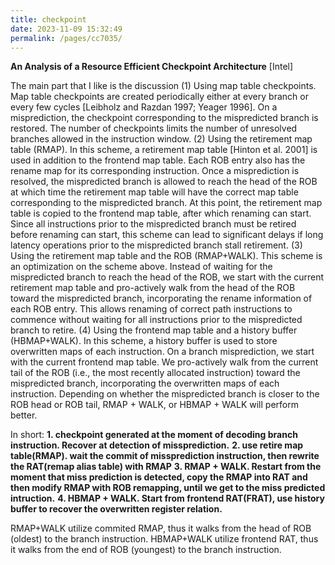 ```yaml
---
title: checkpoint
date: 2023-11-09 15:32:49
permalink: /pages/cc7035/
---
```

**An Analysis of a Resource Efficient Checkpoint Architecture**
[Intel]

The main part that I like is the discussion
(1) Using map table checkpoints. Map table checkpoints are created periodically either at every branch or every few cycles [Leibholz and Razdan 1997; Yeager 1996]. On a misprediction, the checkpoint corresponding to the mispredicted branch is restored. The number of checkpoints limits the number
of unresolved branches allowed in the instruction window. 
(2) Using the retirement map table (RMAP). In this scheme, a retirement map table [Hinton et al. 2001] is used in addition to the frontend map table. Each ROB entry also has the rename map for its corresponding instruction. Once a misprediction is resolved, the mispredicted branch is allowed to reach
the head of the ROB at which time the retirement map table will have the correct map table corresponding to the mispredicted branch. At this point, the retirement map table is copied to the frontend map table, after which renaming can start. Since all instructions prior to the mispredicted branch must be retired before renaming can start, this scheme can lead
to significant delays if long latency operations prior to the mispredicted branch stall retirement.
(3) Using the retirement map table and the ROB (RMAP+WALK). This scheme is an optimization on the scheme above. Instead of waiting for the mispredicted branch to reach the head of the ROB, we start with the current retirement map table and pro-actively walk from the head of the ROB toward the mispredicted branch, incorporating the rename information of
each ROB entry. This allows renaming of correct path instructions to commence without waiting for all instructions prior to the mispredicted branch
to retire.
(4) Using the frontend map table and a history buffer (HBMAP+WALK). In this scheme, a history buffer is used to store overwritten maps of each instruction. On a branch misprediction, we start with the current frontend map table. We pro-actively walk from the current tail of the ROB (i.e., the most
recently allocated instruction) toward the mispredicted branch, incorporating the overwritten maps of each instruction. Depending on whether the mispredicted branch is closer to the ROB head or ROB tail, RMAP + WALK, or HBMAP + WALK will perform better.

In short:
**1. checkpoint generated at the moment of decoding branch instruction. Recover at detection of missprediction.**
**2. use retire map table(RMAP). wait the commit of missprediction instruction, then rewrite the RAT(remap alias table) with RMAP**
**3. RMAP + WALK. Restart from the moment that miss prediction is detected, copy the RMAP into RAT and then modify RMAP with ROB remapping, until we get to the miss predicted intruction.**
**4. HBMAP + WALK. Start from frontend RAT(FRAT), use history buffer to recover the overwritten register relation.**

RMAP+WALK utilize commited RMAP, thus it walks from the head of ROB (oldest) to the branch instruction.
HBMAP+WALK utilize frontend RAT, thus it walks from the end of ROB (youngest) to the branch instruction.
